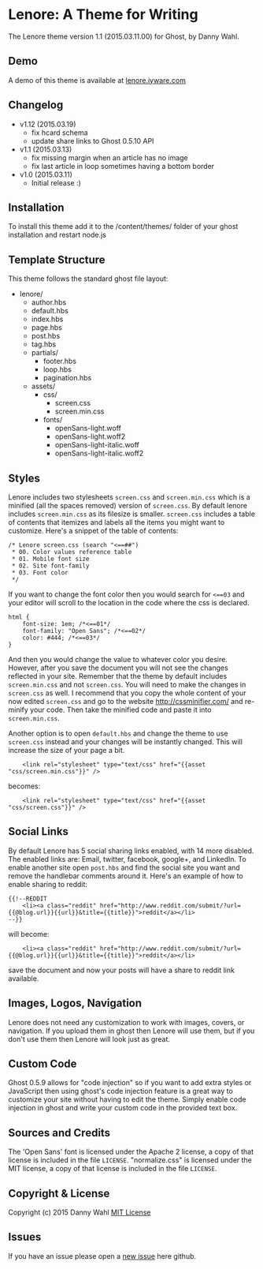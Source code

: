 # Lenore: A Theme for Writing

The Lenore theme version 1.1 (2015.03.11.00) for Ghost, by Danny Wahl.

## Demo

A demo of this theme is available at [lenore.iyware.com](http://lenore.iyware.com)

## Changelog
* v1.12 (2015.03.19)
    * fix hcard schema
    * update share links to Ghost 0.5.10 API
* v1.1 (2015.03.13)
    * fix missing margin when an article has no image 
    * fix last article in loop sometimes having a bottom border 
* v1.0 (2015.03.11)
    * Initial release :)

## Installation

To install this theme add it to the /content/themes/ folder of your ghost installation and restart node.js

## Template Structure

This theme follows the standard ghost file layout:

* lenore/
    * author.hbs
    * default.hbs
    * index.hbs
    * page.hbs
    * post.hbs
    * tag.hbs
    * partials/
        * footer.hbs
        * loop.hbs
        * pagination.hbs
    * assets/
        * css/
            * screen.css
            * screen.min.css
        * fonts/
            * openSans-light.woff
            * openSans-light.woff2
            * openSans-light-italic.woff
            * openSans-light-italic.woff2

## Styles

Lenore includes two stylesheets `screen.css` and `screen.min.css` which is a minified (all the spaces removed) version of `screen.css`.  By default lenore includes `screen.min.css` as its filesize is smaller.  `screen.css` includes a table of contents that itemizes and labels all the items you might want to customize.  Here's a snippet of the table of contents:

```language-css
/* Lenore screen.css (search "<==##")
 * 00. Color values reference table
 * 01. Mobile font size
 * 02. Site font-family
 * 03. Font color
 */
```

If you want to change the font color then you would search for `<==03` and your editor will scroll to the location in the code where the css is declared.

```language-css
html {
    font-size: 1em; /*<==01*/
    font-family: "Open Sans"; /*<==02*/
    color: #444; /*<==03*/
}
```

And then you would change the value to whatever color you desire.  However, after you save the document you will not see the changes reflected in your site.  Remember that the theme by default includes `screen.min.css` and not `screen.css`.  You will need to make the changes in `screen.css` as well.  I recommend that you copy the whole content of your now edited `screen.css` and go to the website http://cssminifier.com/ and re-minify your code.  Then take the minified code and paste it into `screen.min.css`.

Another option is to open `default.hbs` and change the theme to use `screen.css` instead and your changes will be instantly changed.  This will increase the size of your page a bit.

```language-handlebars
    <link rel="stylesheet" type="text/css" href="{{asset "css/screen.min.css"}}" />
```

becomes:

```language-handlebars
    <link rel="stylesheet" type="text/css" href="{{asset "css/screen.css"}}" />
```

## Social Links

By default Lenore has 5 social sharing links enabled, with 14 more disabled.  The enabled links are: Email, twitter, facebook, google+, and LinkedIn.  To enable another site open `post.hbs` and find the social site you want and remove the handlebar comments around it.  Here's an example of how to enable sharing to reddit:

```language-handlebars
{{!--REDDIT
	<li><a class="reddit" href="http://www.reddit.com/submit/?url={{@blog.url}}{{url}}&title={{title}}">reddit</a></li>
--}}
```

will become:

```language-handlebars
	<li><a class="reddit" href="http://www.reddit.com/submit/?url={{@blog.url}}{{url}}&title={{title}}">reddit</a></li>
```

save the document and now your posts will have a share to reddit link available.

## Images, Logos, Navigation

Lenore does not need any customization to work with images, covers, or navigation.  If you upload them in ghost then Lenore will use them, but if you don't use them then Lenore will look just as great.

## Custom Code

Ghost 0.5.9 allows for "code injection" so if you want to add extra styles or JavaScript then using ghost's code injection feature is a great way to customize your site without having to edit the theme.  Simply enable code injection in ghost and write your custom code in the provided text box.

## Sources and Credits

The 'Open Sans' font is licensed under the Apache 2 license, a copy of that license is included in the file `LICENSE`.  "normalize.css" is licensed under the MIT license, a copy of that license is included in the file `LICENSE`.

## Copyright & License

Copyright (c) 2015 Danny Wahl [MIT License](LICENSE)

## Issues

If you have an issue please open a [new issue](https://github.com/thedannywahl/ghost_theme-lenore/issues) here github.